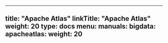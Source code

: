 
---
title: "Apache Atlas"
linkTitle: "Apache Atlas"
weight: 20
type: docs
menu:
  manuals:
    bigdata:
      apacheatlas:
        weight: 20
---
